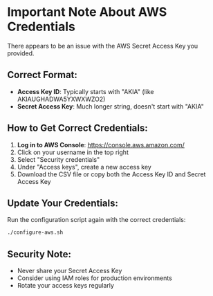 # Important Note About AWS Credentials

There appears to be an issue with the AWS Secret Access Key you provided. 

## Correct Format:
- **Access Key ID**: Typically starts with "AKIA" (like AKIAUGHADWA5YXWXWZO2)
- **Secret Access Key**: Much longer string, doesn't start with "AKIA"

## How to Get Correct Credentials:

1. **Log in to AWS Console**: https://console.aws.amazon.com/
2. Click on your username in the top right
3. Select "Security credentials"
4. Under "Access keys", create a new access key
5. Download the CSV file or copy both the Access Key ID and Secret Access Key

## Update Your Credentials:

Run the configuration script again with the correct credentials:
```bash
./configure-aws.sh
```

## Security Note:
- Never share your Secret Access Key
- Consider using IAM roles for production environments
- Rotate your access keys regularly